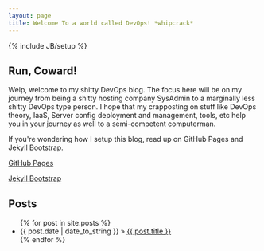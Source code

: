 ```yaml
---
layout: page
title: Welcome To a world called DevOps! *whipcrack*
---
```

{% include JB/setup %}

## Run, Coward!

Welp, welcome to my shitty DevOps blog.  The focus here will be on my journey
from being a shitty hosting company SysAdmin to a marginally less shitty DevOps
type person. I hope that my crapposting on stuff like DevOps theory, IaaS,
Server config deployment and management, tools, etc help you in your journey as
well to a semi-competent computerman.

If you're wondering how I setup this blog, read up on GitHub Pages and Jekyll
Bootstrap.

[GitHub Pages](https://pages.github.com/)

[Jekyll Bootstrap](http://jekyllbootstrap.com)

## Posts

<ul class="posts">
  {% for post in site.posts %}
    <li><span>{{ post.date | date_to_string }}</span> &raquo; <a href="{{ BASE_PATH }}{{ post.url }}">{{ post.title }}</a></li>
  {% endfor %}
</ul>

